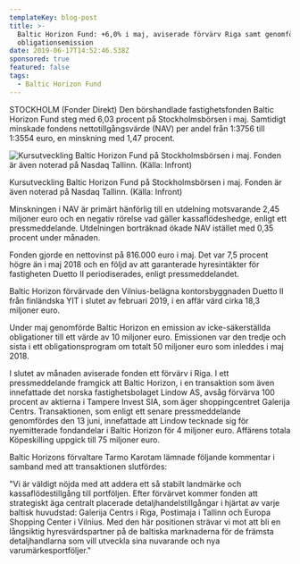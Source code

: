 ```yaml
---
templateKey: blog-post
title: >-
  Baltic Horizon Fund: +6,0% i maj, aviserade förvärv Riga samt genomförde
  obligationsemission
date: 2019-06-17T14:52:46.538Z
sponsored: true
featured: false
tags:
  - Baltic Horizon Fund
---
```

STOCKHOLM (Fonder Direkt) Den börshandlade fastighetsfonden Baltic Horizon Fund steg med 6,03 procent på Stockholmsbörsen i maj. Samtidigt minskade fondens nettotillgångsvärde (NAV) per andel från 1:3756 till 1:3554 euro, en minskning med 1,47 procent.

![Kursutveckling Baltic Horizon Fund på Stockholmsbörsen i maj. Fonden är även noterad på Nasdaq Tallinn. (Källa: Infront)](/img/baltic17jun.png)

<span class="image-caption">Kursutveckling Baltic Horizon Fund på Stockholmsbörsen i maj. Fonden är även noterad på Nasdaq Tallinn. (Källa: Infront)</span>

Minskningen i NAV är primärt hänförlig till en utdelning motsvarande 2,45 miljoner euro och en negativ rörelse vad gäller kassaflödeshedge, enligt ett pressmeddelande. Utdelningen borträknad ökade NAV istället med 0,35 procent under månaden.



Fonden gjorde en nettovinst på 816.000 euro i maj. Det var 7,5 procent högre än i maj 2018 och en följd av att garanterade hyresintäkter för fastigheten Duetto II periodiserades, enligt pressmeddelandet.



Baltic Horizon förvärvade den Vilnius-belägna kontorsbyggnaden Duetto II från finländska YIT i slutet av februari 2019, i en affär värd cirka 18,3 miljoner euro.



Under maj genomförde Baltic Horizon en emission av icke-säkerställda obligationer till ett värde av 10 miljoner euro. Emissionen var den tredje och sista i ett obligationsprogram om totalt 50 miljoner euro som inleddes i maj 2018.



I slutet av månaden aviserade fonden ett förvärv i Riga. I ett pressmeddelande framgick att Baltic Horizon, i en transaktion som även innefattade det norska fastighetsbolaget Lindow AS, avsåg förvärva 100 procent av aktierna i Tampere Invest SIA, som äger shoppingcentret Galerija Centrs. Transaktionen, som enligt ett senare pressmeddelande genomfördes den 13 juni, innefattade att Lindow tecknade sig för nyemitterade fondandelar i Baltic Horizon för 4 miljoner euro. Affärens totala Köpeskilling uppgick till 75 miljoner euro.



Baltic Horizons förvaltare Tarmo Karotam lämnade följande kommentar i samband med att transaktionen slutfördes:



"Vi är väldigt nöjda med att addera ett så stabilt landmärke och kassaflödestillgång till portföljen. Efter förvärvet kommer fonden att strategiskt äga centralt placerade detaljhandelstillgångar i hjärtat av varje baltisk huvudstad: Galerija Centrs i Riga, Postimaja i Tallinn och Europa Shopping Center i Vilnius. Med den här positionen strävar vi mot att bli en långsiktig hyresvärdspartner på de baltiska marknaderna för de främsta detaljhandlarna som vill utveckla sina nuvarande och nya varumärkesportföljer."
